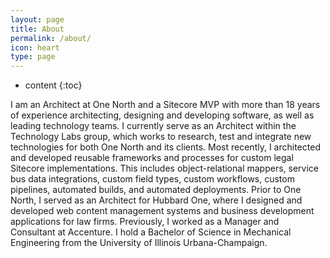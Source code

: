 ```yaml
---
layout: page
title: About
permalink: /about/
icon: heart
type: page
---
```


* content
{:toc}

I am an Architect at One North and a Sitecore MVP with more than 18 years of experience architecting, designing and developing software, as well as leading technology teams. I currently serve as an Architect within the Technology Labs group, which works to research, test and integrate new technologies for both One North and its clients. Most recently, I architected and developed reusable frameworks and processes for custom legal Sitecore implementations. This includes object-relational mappers, service bus data integrations, custom field types, custom workflows, custom pipelines, automated builds, and automated deployments. Prior to One North, I served as an Architect for Hubbard One, where I designed and developed web content management systems and business development applications for law firms. Previously, I worked as a Manager and Consultant at Accenture. I hold a Bachelor of Science in Mechanical Engineering from the University of Illinois Urbana-Champaign.
